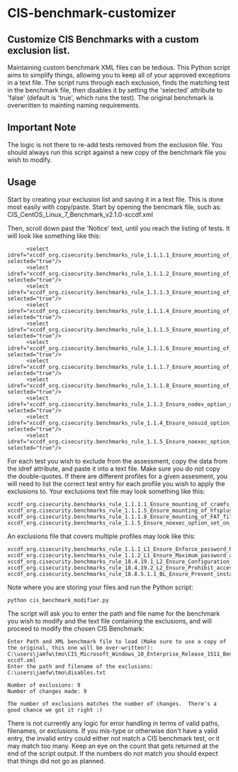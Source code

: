 # CIS-benchmark-customizer
## Customize CIS Benchmarks with a custom exclusion list.

Maintaining custom benchmark XML files can be tedious.  This Python script aims to simplify things, allowing you to keep all of your approved exceptions in a text file.  The script runs through each exclusion, finds the matching test in the benchmark file, then disables it by setting the 'selected' attribute to 'false' (default is 'true', which runs the test).  The original benchmark is overwritten to mainting naming requirements.

## Important Note
The logic is not there to re-add tests removed from the exclusion file.  You should always run this script against a new copy of the benchmark file you wish to modify.

## Usage
Start by creating your exclusion list and saving it in a text file.  This is done most easily with copy/paste.  Start by opening the bencmark file, such as:  CIS_CentOS_Linux_7_Benchmark_v2.1.0-xccdf.xml

Then, scroll down past the 'Notice' text, until you reach the listing of tests.  It will look like something like this:

```
      <select idref="xccdf_org.cisecurity.benchmarks_rule_1.1.1.1_Ensure_mounting_of_cramfs_filesystems_is_disabled" selected="true"/>
      <select idref="xccdf_org.cisecurity.benchmarks_rule_1.1.1.2_Ensure_mounting_of_freevxfs_filesystems_is_disabled" selected="true"/>
      <select idref="xccdf_org.cisecurity.benchmarks_rule_1.1.1.3_Ensure_mounting_of_jffs2_filesystems_is_disabled" selected="true"/>
      <select idref="xccdf_org.cisecurity.benchmarks_rule_1.1.1.4_Ensure_mounting_of_hfs_filesystems_is_disabled" selected="true"/>
      <select idref="xccdf_org.cisecurity.benchmarks_rule_1.1.1.5_Ensure_mounting_of_hfsplus_filesystems_is_disabled" selected="true"/>
      <select idref="xccdf_org.cisecurity.benchmarks_rule_1.1.1.6_Ensure_mounting_of_squashfs_filesystems_is_disabled" selected="true"/>
      <select idref="xccdf_org.cisecurity.benchmarks_rule_1.1.1.7_Ensure_mounting_of_udf_filesystems_is_disabled" selected="true"/>
      <select idref="xccdf_org.cisecurity.benchmarks_rule_1.1.1.8_Ensure_mounting_of_FAT_filesystems_is_disabled" selected="true"/>
      <select idref="xccdf_org.cisecurity.benchmarks_rule_1.1.3_Ensure_nodev_option_set_on_tmp_partition" selected="true"/>
      <select idref="xccdf_org.cisecurity.benchmarks_rule_1.1.4_Ensure_nosuid_option_set_on_tmp_partition" selected="true"/>
      <select idref="xccdf_org.cisecurity.benchmarks_rule_1.1.5_Ensure_noexec_option_set_on_tmp_partition" selected="true"/>
```    

For each test you wish to exclude from the assessment, copy the data from the idref attribute, and paste it into a text file.  Make sure you do not copy the double-quotes.  If there are different profiles for a given assesment, you will need to list the correct test entry for each profile you wish to apply the exclusions to.  Your exclusions text file may look something like this:

```
xccdf_org.cisecurity.benchmarks_rule_1.1.1.1_Ensure_mounting_of_cramfs_filesystems_is_disabled
xccdf_org.cisecurity.benchmarks_rule_1.1.1.5_Ensure_mounting_of_hfsplus_filesystems_is_disabled
xccdf_org.cisecurity.benchmarks_rule_1.1.1.8_Ensure_mounting_of_FAT_filesystems_is_disabled
xccdf_org.cisecurity.benchmarks_rule_1.1.5_Ensure_noexec_option_set_on_tmp_partition
```

An exclusions file that covers multiple profiles may look like this:

```
xccdf_org.cisecurity.benchmarks_rule_1.1.1_L1_Ensure_Enforce_password_history_is_set_to_24_or_more_passwords
xccdf_org.cisecurity.benchmarks_rule_1.1.2_L1_Ensure_Maximum_password_age_is_set_to_60_or_fewer_days_but_not_0
xccdf_org.cisecurity.benchmarks_rule_18.4.19.1_L2_Ensure_Configuration_of_wireless_settings_using_Windows_Connect_Now_is_set_to_Disabled
xccdf_org.cisecurity.benchmarks_rule_18.4.19.2_L2_Ensure_Prohibit_access_of_the_Windows_Connect_Now_wizards_is_set_to_Enabled
xccdf_org.cisecurity.benchmarks_rule_18.8.5.1.1_BL_Ensure_Prevent_installation_of_devices_that_match_any_of_these_device_IDs_is_set_to_Enabled

```


Note where you are storing your files and run the Python script:

```
python cis_benchmark_modifier.py
```

The script will ask you to enter the path and file name for the benchmark you wish to modify and the text file containing the exclusions, and will proceed to modify the chosen CIS Benchmark:

```
Enter Path and XML benchmark file to load (Make sure to use a copy of the original, this one will be over-written!): C:\users\jamfw\tmo\CIS_Microsoft_Windows_10_Enterprise_Release_1511_Benchmark_v1.1.0-xccdf.xml
Enter the path and filename of the exclusions: C:\users\jamfw\tmo\disables.txt

Number of exclusions: 9
Number of changes made: 9

The number of exclusions matches the number of changes.  There's a good chance we got it right :)
```

There is not currently any logic for error handling in terms of valid paths, filenames, or exclusions.  If you mis-type or otherwise don't have a valid entry, the invalid entry could either not match a CIS benchmark test, or it may match too many.  Keep an eye on the count that gets returned at the end of the script output.  If the numbers do not match you should expect that things did not go as planned.



